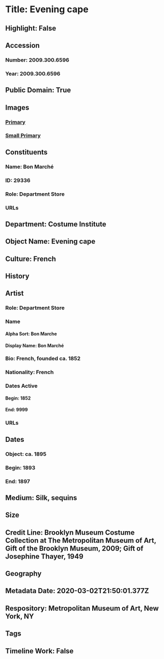 # Title: Evening cape
## Highlight: False
## Accession
### Number: 2009.300.6596
### Year: 2009.300.6596
## Public Domain: True
## Images
### [Primary](https://images.metmuseum.org/CRDImages/ci/original/49.128.1_CP1.jpg)
### [Small Primary](https://images.metmuseum.org/CRDImages/ci/web-large/49.128.1_CP1.jpg)
## Constituents
### Name: Bon Marché
### ID: 29336
### Role: Department Store
### URLs
## Department: Costume Institute
## Object Name: Evening cape
## Culture: French
## History
## Artist
### Role: Department Store
### Name
#### Alpha Sort: Bon Marche
#### Display Name: Bon Marché
### Bio: French, founded ca. 1852
### Nationality: French
### Dates Active
#### Begin: 1852
#### End: 9999
### URLs
## Dates
### Object: ca. 1895
### Begin: 1893
### End: 1897
## Medium: Silk, sequins
## Size
## Credit Line: Brooklyn Museum Costume Collection at The Metropolitan Museum of Art, Gift of the Brooklyn Museum, 2009; Gift of Josephine Thayer, 1949
## Geography
## Metadata Date: 2020-03-02T21:50:01.377Z
## Respository: Metropolitan Museum of Art, New York, NY
## Tags
## Timeline Work: False